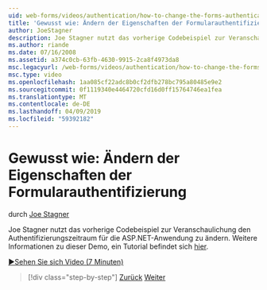```yaml
---
uid: web-forms/videos/authentication/how-to-change-the-forms-authentication-properties
title: 'Gewusst wie: Ändern der Eigenschaften der Formularauthentifizierung | Microsoft-Dokumentation'
author: JoeStagner
description: Joe Stagner nutzt das vorherige Codebeispiel zur Veranschaulichung den Authentifizierungszeitraum für die ASP.NET-Anwendung zu ändern. Weitere Informationen zu te...
ms.author: riande
ms.date: 07/16/2008
ms.assetid: a374c0cb-63fb-4630-9915-2ca8f4973da8
msc.legacyurl: /web-forms/videos/authentication/how-to-change-the-forms-authentication-properties
msc.type: video
ms.openlocfilehash: 1aa085cf22adc8b0cf2dfb278bc795a80485e9e2
ms.sourcegitcommit: 0f1119340e4464720cfd16d0ff15764746ea1fea
ms.translationtype: MT
ms.contentlocale: de-DE
ms.lasthandoff: 04/09/2019
ms.locfileid: "59392182"
---
```

# <a name="how-to-change-the-forms-authentication-properties"></a>Gewusst wie: Ändern der Eigenschaften der Formularauthentifizierung

durch [Joe Stagner](https://github.com/JoeStagner)

Joe Stagner nutzt das vorherige Codebeispiel zur Veranschaulichung den Authentifizierungszeitraum für die ASP.NET-Anwendung zu ändern. Weitere Informationen zu dieser Demo, ein Tutorial befindet sich [hier](../../overview/older-versions-security/introduction/forms-authentication-configuration-and-advanced-topics-vb.md).

[&#9654;Sehen Sie sich Video (7 Minuten)](https://channel9.msdn.com/Blogs/ASP-NET-Site-Videos/how-to-change-the-forms-authentication-properties)

> [!div class="step-by-step"]
> [Zurück](using-basic-forms-authentication-in-aspnet.md)
> [Weiter](how-to-setup-and-use-cookie-less-authentication-in-an-aspnet-application.md)
